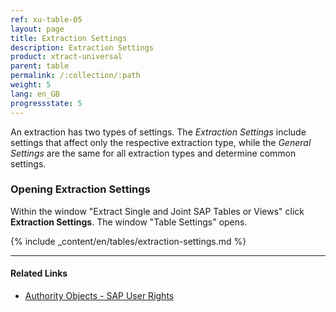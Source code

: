 ```yaml
---
ref: xu-table-05
layout: page
title: Extraction Settings 
description: Extraction Settings
product: xtract-universal
parent: table
permalink: /:collection/:path
weight: 5
lang: en_GB
progressstate: 5
---
```

An extraction has two types of settings. The *Extraction Settings* include settings that affect only the respective extraction type, while the *General Settings* are the same for all extraction types and determine common settings. 

### Opening Extraction Settings
Within the window "Extract Single and Joint SAP Tables or Views" click **Extraction Settings**. The window "Table Settings" opens. 

{% include _content/en/tables/extraction-settings.md  %}

***********
#### Related Links
- [Authority Objects - SAP User Rights](https://kb.theobald-software.com/sap/authority-objects-sap-user-rights)